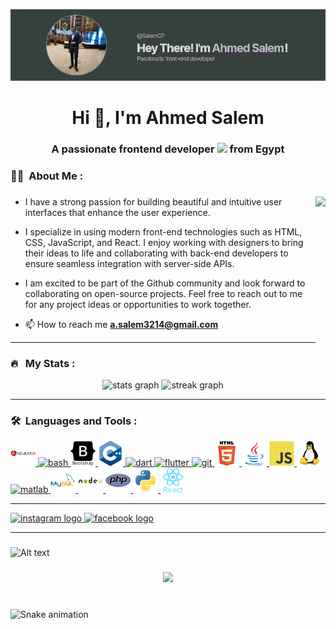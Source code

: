 <p align="center">
  <img src="https://github.com/SalemCP/SalemCP/blob/main/image%20(1).png">
</p>



<h1 align="center">Hi 👋, I'm Ahmed Salem</h1>
<h3 align="center">A passionate frontend developer <img src="https://media.giphy.com/media/WUlplcMpOCEmTGBtBW/giphy.gif" width="30"> from Egypt</h3>

### :man_technologist: &nbsp;About Me :
###

<img align="right" height="300" src="https://camo.githubusercontent.com/92faf99741906dbb8dda6e560d3f6ded20f20564/68747470733a2f2f73756e7365746d65646961776176652e66696c65732e776f726470726573732e636f6d2f323031342f31312f322d312e676966"  />

###
- I have a strong passion for building beautiful and intuitive user interfaces that enhance the user experience.

- I specialize in using modern front-end technologies such as HTML, CSS, JavaScript, and React. I enjoy working with designers to bring their ideas to life and collaborating with back-end developers to ensure seamless integration with server-side APIs.

- I am excited to be part of the Github community and look forward to collaborating on open-source projects. Feel free to reach out to me for any project ideas or opportunities to work together.
- 📫 How to reach me **a.salem3214@gmail.com**

---

### 🔥 &nbsp; My Stats :


<div align="center">
  <img src="https://github-readme-stats.vercel.app/api?username=SalemCP&hide_title=false&hide_rank=false&show_icons=true&include_all_commits=true&count_private=true&disable_animations=false&theme=dracula&locale=en&hide_border=false" height="150" alt="stats graph"  />
  <img src="https://streak-stats.demolab.com?user=SalemCP&locale=en&mode=daily&theme=dracula&hide_border=false&border_radius=5" height="150" alt="streak graph"  />
</div>


---

### 🛠 &nbsp;Languages and Tools :
<p align="left"> <a href="https://angular.io" target="_blank" rel="noreferrer"> <img src="https://raw.githubusercontent.com/devicons/devicon/master/icons/angularjs/angularjs-original-wordmark.svg" alt="angularjs" width="40" height="40"/> </a> <a href="https://www.gnu.org/software/bash/" target="_blank" rel="noreferrer"> <img src="https://www.vectorlogo.zone/logos/gnu_bash/gnu_bash-icon.svg" alt="bash" width="40" height="40"/> </a> <a href="https://getbootstrap.com" target="_blank" rel="noreferrer"> <img src="https://raw.githubusercontent.com/devicons/devicon/master/icons/bootstrap/bootstrap-plain-wordmark.svg" alt="bootstrap" width="40" height="40"/> </a> <a href="https://www.w3schools.com/cpp/" target="_blank" rel="noreferrer"> <img src="https://raw.githubusercontent.com/devicons/devicon/master/icons/cplusplus/cplusplus-original.svg" alt="cplusplus" width="40" height="40"/> </a> <a href="https://dart.dev" target="_blank" rel="noreferrer"> <img src="https://www.vectorlogo.zone/logos/dartlang/dartlang-icon.svg" alt="dart" width="40" height="40"/> </a> <a href="https://flutter.dev" target="_blank" rel="noreferrer"> <img src="https://www.vectorlogo.zone/logos/flutterio/flutterio-icon.svg" alt="flutter" width="40" height="40"/> </a> <a href="https://git-scm.com/" target="_blank" rel="noreferrer"> <img src="https://www.vectorlogo.zone/logos/git-scm/git-scm-icon.svg" alt="git" width="40" height="40"/> </a> <a href="https://www.w3.org/html/" target="_blank" rel="noreferrer"> <img src="https://raw.githubusercontent.com/devicons/devicon/master/icons/html5/html5-original-wordmark.svg" alt="html5" width="40" height="40"/> </a> <a href="https://www.java.com" target="_blank" rel="noreferrer"> <img src="https://raw.githubusercontent.com/devicons/devicon/master/icons/java/java-original.svg" alt="java" width="40" height="40"/> </a> <a href="https://developer.mozilla.org/en-US/docs/Web/JavaScript" target="_blank" rel="noreferrer"> <img src="https://raw.githubusercontent.com/devicons/devicon/master/icons/javascript/javascript-original.svg" alt="javascript" width="40" height="40"/> </a> <a href="https://www.linux.org/" target="_blank" rel="noreferrer"> <img src="https://raw.githubusercontent.com/devicons/devicon/master/icons/linux/linux-original.svg" alt="linux" width="40" height="40"/> </a> <a href="https://www.mathworks.com/" target="_blank" rel="noreferrer"> <img src="https://upload.wikimedia.org/wikipedia/commons/2/21/Matlab_Logo.png" alt="matlab" width="40" height="40"/> </a> <a href="https://www.mysql.com/" target="_blank" rel="noreferrer"> <img src="https://raw.githubusercontent.com/devicons/devicon/master/icons/mysql/mysql-original-wordmark.svg" alt="mysql" width="40" height="40"/> </a> <a href="https://nodejs.org" target="_blank" rel="noreferrer"> <img src="https://raw.githubusercontent.com/devicons/devicon/master/icons/nodejs/nodejs-original-wordmark.svg" alt="nodejs" width="40" height="40"/> </a> <a href="https://www.php.net" target="_blank" rel="noreferrer"> <img src="https://raw.githubusercontent.com/devicons/devicon/master/icons/php/php-original.svg" alt="php" width="40" height="40"/> </a> <a href="https://www.python.org" target="_blank" rel="noreferrer"> <img src="https://raw.githubusercontent.com/devicons/devicon/master/icons/python/python-original.svg" alt="python" width="40" height="40"/> </a> <a href="https://reactjs.org/" target="_blank" rel="noreferrer"> <img src="https://raw.githubusercontent.com/devicons/devicon/master/icons/react/react-original-wordmark.svg" alt="react" width="40" height="40"/> </a> </p>

---



<div align="left">
  <a href="https://www.instagram.com/ahmedsalemcp/" target="_blank">
    <img src="https://img.shields.io/static/v1?message=Instagram&logo=instagram&label=&color=E4405F&logoColor=white&labelColor=&style=for-the-badge" height="35" alt="instagram logo"  />
  </a>
  <a href="https://www.facebook.com/profile.php?id=100022216253819" target="_blank">
    <img src="https://img.shields.io/static/v1?message=Facebook&logo=facebook&label=&color=1877F2&logoColor=white&labelColor=&style=for-the-badge" height="35" alt="facebook logo"  />
  </a>
</div>


---

###
![Alt text](https://spotify-recently-played-readme.vercel.app/api?user=31owakbe7qo4vnvbflrk2qypxi6i)
###

<div align="center">
  <img src="https://profile-counter.glitch.me/SalemCP/count.svg?"  />
</div>

###
###

<br clear="both">

<img src="https://raw.githubusercontent.com/SalemCP/SalemCP/output/snake.svg" alt="Snake animation" />

###

